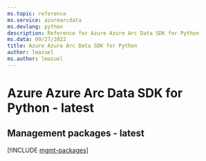 ```yaml
---
ms.topic: reference
ms.service: azurearcdata
ms.devlang: python
description: Reference for Azure Azure Arc Data SDK for Python
ms.data: 09/27/2022
title: Azure Azure Arc Data SDK for Python
author: lmazuel
ms.author: lmazuel
---
```

# Azure Azure Arc Data SDK for Python - latest

## Management packages - latest
[!INCLUDE [mgmt-packages](azure-arc-data-mgmt-index.md)]